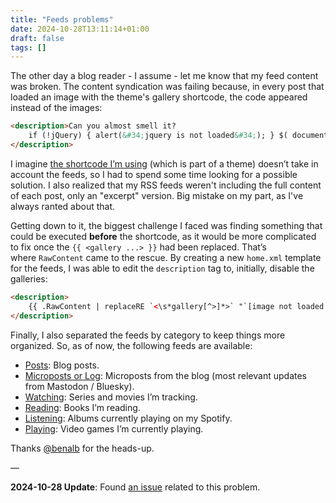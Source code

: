 ```yaml
---
title: "Feeds problems"
date: 2024-10-28T13:11:14+01:00
draft: false
tags: []
---
```


The other day a blog reader - I assume - let me know that my feed content was broken. The content syndication was failing because, in every post that loaded an image with the theme's gallery shortcode, the code appeared instead of the images:

```html
<description>Can you almost smell it?
    if (!jQuery) { alert(&#34;jquery is not loaded&#34;); } $( document ).ready(() = { const gallery = $(&#34;
</description>
```

I imagine [the shortcode I’m using](https://github.com/mfg92/hugo-shortcode-gallery/) (which is part of a theme) doesn’t take in account the feeds, so I had to spend some time looking for a possible solution. I also realized that my RSS feeds weren't including the full content of each post, only an "excerpt" version. Big mistake on my part, as I've always ranted about that.

Getting down to it, the biggest challenge I faced was finding something that could be executed **before** the shortcode, as it would be more complicated to fix once the `{{ <gallery ...> }}` had been replaced. That’s where `RawContent` came to the rescue. By creating a new `home.xml` template for the feeds, I was able to edit the `description` tag to, initially, disable the galleries:

```html
<description>
    {{ .RawContent | replaceRE `<\s*gallery[^>]*>` "`[image not loaded in rss]`" | markdownify | htmlEscape | safeHTML }}
</description>
```

Finally, I also separated the feeds by category to keep things more organized. So, as of now, the following feeds are available:

- [Posts](https://oscarmlage.com/index.xml): Blog posts.
- [Microposts or Log](https://oscarmlage.com/microposts/index.xml): Microposts from the blog (most relevant updates from Mastodon / Bluesky).
- [Watching](https://oscarmlage.com/medialog/watching/index.xml): Series and movies I’m tracking.
- [Reading](https://oscarmlage.com/medialog/reading/index.xml): Books I’m reading.
- [Listening](https://oscarmlage.com/medialog/listening/index.xml): Albums currently playing on my Spotify.
- [Playing](https://oscarmlage.com/medialog/playing/index.xml): Video games I’m currently playing.

Thanks [@benalb](https://mastodon.bofhers.es/@benalb) for the heads-up.

—

**2024-10-28 Update**: Found [an issue](https://github.com/mfg92/hugo-shortcode-gallery/issues/36) related to this problem.